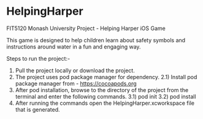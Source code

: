 # HelpingHarper
FIT5120 Monash University Project - Helping Harper iOS Game

This game is designed to help children learn about safety symbols and instructions around water in a fun and engaging way.

Steps to run the project:-

1) Pull the project locally or download the project.
2) The project uses pod package manager for dependency.
  2.1) Install pod package manager from - https://cocoapods.org
3) After pod installation, browse to the directory of the project from the terminal and enter the following commands.
  3.1) pod init
  3.2) pod install
4) After running the commands open the HelpingHarper.xcworkspace file that is generated.  
